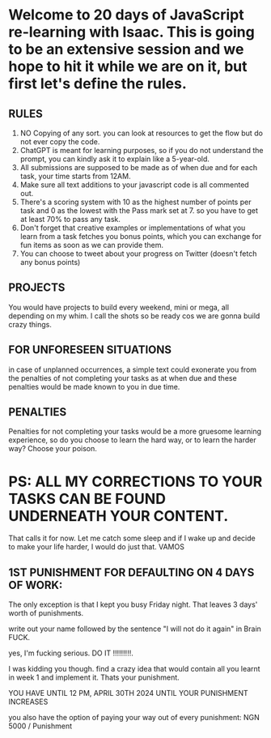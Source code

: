 # Welcome to 20 days of JavaScript re-learning with Isaac. This is going to be an extensive session and we hope to hit it while we are on it, but first let's define the rules.

## RULES
1. NO Copying of any sort. you can look at resources to get the flow but do not ever copy the code.
2. ChatGPT is meant for learning purposes, so if you do not understand the prompt, you can kindly ask it to explain like a 5-year-old.
3. All submissions are supposed to be made as of when due and for each task, your time starts from 12AM.
4. Make sure all text additions to your javascript code is all commented out.
5. There's a scoring system with 10 as the highest number of points per task and 0 as the lowest with the Pass mark set at 7. so you have to get at least 70% to pass any task.
6. Don't forget that creative examples or implementations of what you learn from a task fetches you bonus points, which you can exchange for fun items as soon as we can provide them.
7. You can choose to tweet about your progress on Twitter (doesn't fetch any bonus points)

## PROJECTS
You would have projects to build every weekend, mini or mega, all depending on my whim. I call the shots so be ready cos we are gonna build crazy things.

## FOR UNFORESEEN SITUATIONS
in case of unplanned occurrences, a simple text could exonerate you from the penalties of not completing your tasks as at when due and these penalties would be made known to you in due time.

## PENALTIES
Penalties for not completing your tasks would be a more gruesome learning experience, so do you choose to learn the hard way, or to learn the harder way? Choose your poison.

# PS: ALL MY CORRECTIONS TO YOUR TASKS CAN BE FOUND UNDERNEATH YOUR CONTENT.
That calls it for now. Let me catch some sleep and if I wake up and decide to make your life harder, I would do just that. 
VAMOS


## 1ST PUNISHMENT FOR DEFAULTING ON 4 DAYS OF WORK:
The only exception is that I kept you busy Friday night.
That leaves 3 days' worth of punishments.

write out your name followed by the sentence "I will not do it again" in Brain FUCK.

yes, I'm fucking serious. DO IT !!!!!!!!!.

I was kidding you though.
find a crazy idea that would contain all you learnt in week 1 and implement it. Thats your punishment.

YOU HAVE UNTIL 12 PM, APRIL 30TH 2024 UNTIL YOUR PUNISHMENT INCREASES 

you also have the option of paying your way out of every punishment: NGN 5000 / Punishment 
